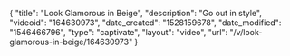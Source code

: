 {
    "title": "Look Glamorous in Beige",
    "description": "Go out in style",
    "videoid": "164630973",
    "date_created": "1528159678",
    "date_modified": "1546466796",
    "type": "captivate",
    "layout": "video",
    "url": "\/v\/look-glamorous-in-beige\/164630973"
}
